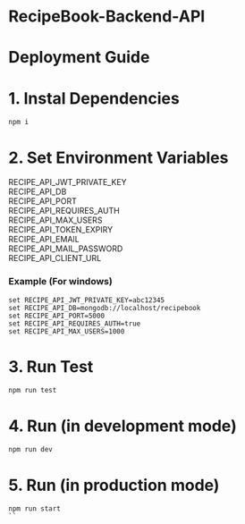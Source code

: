 # RecipeBook-Backend-API

# Deployment Guide

# 1. Instal Dependencies
```
npm i
```

# 2. Set Environment Variables


RECIPE_API_JWT_PRIVATE_KEY <br />
RECIPE_API_DB <br />
RECIPE_API_PORT <br />
RECIPE_API_REQUIRES_AUTH <br />
RECIPE_API_MAX_USERS <br />
RECIPE_API_TOKEN_EXPIRY <br />
RECIPE_API_EMAIL <br />
RECIPE_API_MAIL_PASSWORD <br />
RECIPE_API_CLIENT_URL <br />


### Example (For windows)
```
set RECIPE_API_JWT_PRIVATE_KEY=abc12345
set RECIPE_API_DB=mongodb://localhost/recipebook
set RECIPE_API_PORT=5000
set RECIPE_API_REQUIRES_AUTH=true
set RECIPE_API_MAX_USERS=1000
```

# 3. Run Test

```
npm run test
```

# 4. Run (in development mode)
```
npm run dev
```

# 5. Run (in production mode)
```
npm run start
``